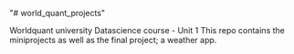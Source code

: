 "# world_quant_projects" 

Worldquant university Datascience course - Unit 1
This repo contains the miniprojects as well as the final project; a weather app.
